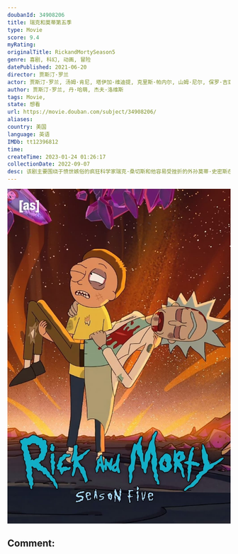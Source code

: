 ```yaml
---
doubanId: 34908206
title: 瑞克和莫蒂第五季
type: Movie
score: 9.4
myRating: 
originalTitle: RickandMortySeason5
genre: 喜剧, 科幻, 动画, 冒险
datePublished: 2021-06-20
director: 贾斯汀·罗兰
actor: 贾斯汀·罗兰, 汤姆·肯尼, 塔伊加·维迪提, 克里斯·帕内尔, 山姆·尼尔, 保罗·吉亚玛提, 凯瑟琳·特纳, 马修·布罗德里克, 利亚姆·坎宁安, 斯宾瑟·格拉默, 萨拉·乔克, 爱丽森·布里
author: 贾斯汀·罗兰, 丹·哈萌, 杰夫·洛维斯
tags: Movie, 
state: 想看
url: https://movie.douban.com/subject/34908206/
aliases: 
country: 美国
language: 英语
IMDb: tt12396812
time: 
createTime: 2023-01-24 01:26:17
collectionDate: 2022-09-07
desc: 该剧主要围绕于愤世嫉俗的疯狂科学家瑞克·桑切斯和他容易受挫折的外孙莫蒂·史密斯在自己的生活和其他异空间穿梭的奇妙冒险。
---
```


![image](assets/p2666562292.jpg)

Comment: 
---

